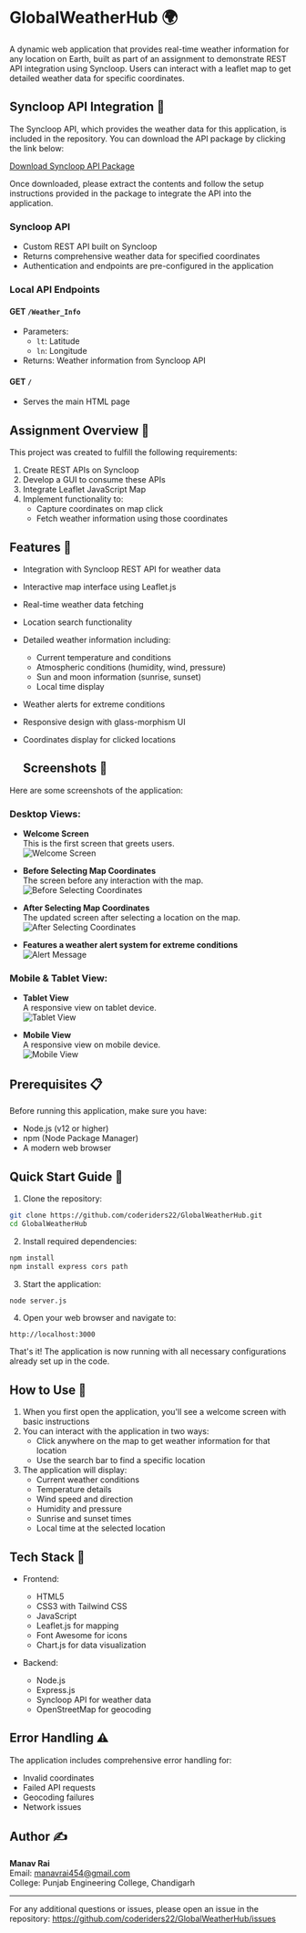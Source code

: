 # GlobalWeatherHub 🌍

A dynamic web application that provides real-time weather information for any location on Earth, built as part of an assignment to demonstrate REST API integration using Syncloop. Users can interact with a leaflet map to get detailed weather data for specific coordinates.

## Syncloop API Integration 🔌

The Syncloop API, which provides the weather data for this application, is included in the repository. You can download the API package by clicking the link below:

[Download Syncloop API Package](https://github.com/coderiders22/GlobalWeatherHub/blob/3780c04f2ae4b3dbb59d22be8f8ffef198cfbf5f/Weather%20Api%20Syncloop.zip)

Once downloaded, please extract the contents and follow the setup instructions provided in the package to integrate the API into the application.

### Syncloop API
- Custom REST API built on Syncloop
- Returns comprehensive weather data for specified coordinates
- Authentication and endpoints are pre-configured in the application


### Local API Endpoints
#### GET `/Weather_Info`
- Parameters:
  - `lt`: Latitude
  - `ln`: Longitude
- Returns: Weather information from Syncloop API

#### GET `/`
- Serves the main HTML page

## Assignment Overview 📝

This project was created to fulfill the following requirements:
1. Create REST APIs on Syncloop
2. Develop a GUI to consume these APIs
3. Integrate Leaflet JavaScript Map
4. Implement functionality to:
   - Capture coordinates on map click
   - Fetch weather information using those coordinates

## Features 🌟

- Integration with Syncloop REST API for weather data
- Interactive map interface using Leaflet.js
- Real-time weather data fetching
- Location search functionality
- Detailed weather information including:
  - Current temperature and conditions
  - Atmospheric conditions (humidity, wind, pressure)
  - Sun and moon information (sunrise, sunset)
  - Local time display
- Weather alerts for extreme conditions
- Responsive design with glass-morphism UI
- Coordinates display for clicked locations

  ## Screenshots 📸

Here are some screenshots of the application:

### Desktop Views:

- **Welcome Screen**  
  This is the first screen that greets users.  
  ![Welcome Screen](https://github.com/coderiders22/GlobalWeatherHub/blob/f1efbb240b20f1207eac04e98d13c40b4b8b78dd/Screenshots/welcome%20screen.png)

- **Before Selecting Map Coordinates**  
  The screen before any interaction with the map.  
  ![Before Selecting Coordinates](https://github.com/coderiders22/GlobalWeatherHub/blob/f1efbb240b20f1207eac04e98d13c40b4b8b78dd/Screenshots/before%20selecting%20.png)

- **After Selecting Map Coordinates**  
  The updated screen after selecting a location on the map.  
  ![After Selecting Coordinates](https://github.com/coderiders22/GlobalWeatherHub/blob/f1efbb240b20f1207eac04e98d13c40b4b8b78dd/Screenshots/after%20selecting.png)

- **Features a weather alert system for extreme conditions**
   ![Alert Message](https://github.com/coderiders22/GlobalWeatherHub/blob/72784d577f0ae1df070fe729e73dbe0dcc2db6ce/Screenshots/alert%20message.png)

### Mobile & Tablet View:

- **Tablet View**  
  A responsive view on tablet device.  
  ![Tablet View](https://github.com/coderiders22/GlobalWeatherHub/blob/4ee1a29a3e88b730ef411b66218b165abe3d0d0c/Screenshots/tablet%20view.png)

- **Mobile View**  
  A responsive view on mobile device.  
  ![Mobile View](https://github.com/coderiders22/GlobalWeatherHub/blob/4ee1a29a3e88b730ef411b66218b165abe3d0d0c/Screenshots/mobile%20view.png)


## Prerequisites 📋

Before running this application, make sure you have:

- Node.js (v12 or higher)
- npm (Node Package Manager)
- A modern web browser

## Quick Start Guide 🚀

1. Clone the repository:
```bash
git clone https://github.com/coderiders22/GlobalWeatherHub.git
cd GlobalWeatherHub
```

2. Install required dependencies:
```bash
npm install
npm install express cors path
```

3. Start the application:
```bash
node server.js
```

4. Open your web browser and navigate to:
```
http://localhost:3000
```

That's it! The application is now running with all necessary configurations already set up in the code.

## How to Use 🎯

1. When you first open the application, you'll see a welcome screen with basic instructions
2. You can interact with the application in two ways:
   - Click anywhere on the map to get weather information for that location
   - Use the search bar to find a specific location
3. The application will display:
   - Current weather conditions
   - Temperature details
   - Wind speed and direction
   - Humidity and pressure
   - Sunrise and sunset times
   - Local time at the selected location

## Tech Stack 💪

- Frontend:
  - HTML5
  - CSS3 with Tailwind CSS
  - JavaScript
  - Leaflet.js for mapping
  - Font Awesome for icons
  - Chart.js for data visualization

- Backend:
  - Node.js
  - Express.js
  - Syncloop API for weather data
  - OpenStreetMap for geocoding

## Error Handling ⚠️

The application includes comprehensive error handling for:
- Invalid coordinates
- Failed API requests
- Geocoding failures
- Network issues

## Author ✍️

**Manav Rai**  
Email: [manavrai454@gmail.com](mailto:manavrai454@gmail.com)  
College: Punjab Engineering College, Chandigarh


---

For any additional questions or issues, please open an issue in the repository: https://github.com/coderiders22/GlobalWeatherHub/issues
